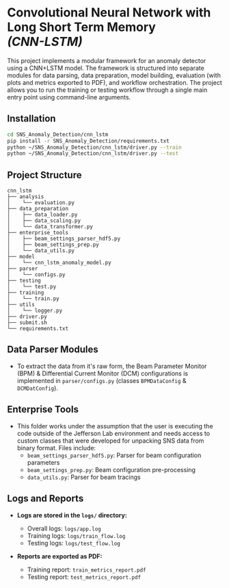 # Convolutional Neural Network with Long Short Term Memory<br>*(CNN-LSTM)*

This project implements a modular framework for an anomaly detector using a CNN+LSTM model. The framework is structured into separate modules for data parsing, data preparation, model building, evaluation (with plots and metrics exported to PDF), and workflow orchestration. The project allows you to run the training or testing workflow through a single main entry point using command-line arguments.

## Installation

   ```bash
   cd SNS_Anomaly_Detection/cnn_lstm
   pip install -r SNS_Anomaly_Detection/requirements.txt
   python ~/SNS_Anomaly_Detection/cnn_lstm/driver.py --train
   python ~/SNS_Anomaly_Detection/cnn_lstm/driver.py --test
   ```

## Project Structure

```
cnn_lstm
├── analysis
│    └── evaluation.py
├── data_preparation
│    ├── data_loader.py
│    ├── data_scaling.py
│    └── data_transformer.py
├── enterprise_tools
│    ├── beam_settings_parser_hdf5.py
│    ├── beam_settings_prep.py
│    └── data_utils.py
├── model
│    └── cnn_lstm_anomaly_model.py
├── parser
│    └── configs.py
├── testing
│    └── test.py
├── training
│    └── train.py
├── utils
│    └── logger.py
├── driver.py
├── submit.sh
└── requirements.txt
```

## Data Parser Modules

- To extract the data from it's raw form, the Beam Parameter Monitor (BPM) & Differential Current Monitor (DCM) configurations is implemented in `parser/configs.py` (classes  `BPMDataConfig` & `DCMDatConfig`).

## Enterprise Tools

- This folder works under the assumption that the user is executing the code outside of the Jefferson Lab environment and needs access to custom classes that were developed for unpacking SNS data from binary format. Files include:
  - `beam_settings_parser_hdf5.py`: Parser for beam configuration parameters
  - `beam_settings_prep.py`: Beam configuration pre-processing
  - `data_utils.py`: Parser for beam tracings 

## Logs and Reports 

- **Logs are stored in the `logs/` directory:**
  - Overall logs: `logs/app.log`
  - Training logs: `logs/train_flow.log`
  - Testing logs: `logs/test_flow.log`

- **Reports are exported as PDF:**
  - Training report: `train_metrics_report.pdf`
  - Testing report: `test_metrics_report.pdf`
